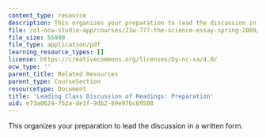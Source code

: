 ```yaml
---
content_type: resource
description: This organizes your preparation to lead the discussion in a written form.
file: /ol-ocw-studio-app/courses/21w-777-the-science-essay-spring-2009/e73a0624752ade1f9db269e976c69508_MIT21W_777s09_res01_preparation.pdf
file_size: 55990
file_type: application/pdf
learning_resource_types: []
license: https://creativecommons.org/licenses/by-nc-sa/4.0/
ocw_type: ''
parent_title: Related Resources
parent_type: CourseSection
resourcetype: Document
title: 'Leading Class Discussion of Readings: Preparation'
uid: e73a0624-752a-de1f-9db2-69e976c69508
---
```

This organizes your preparation to lead the discussion in a written form.